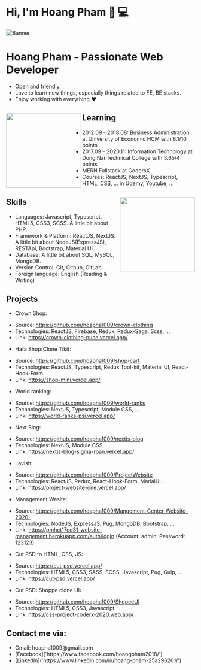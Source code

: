 # Hi, I'm Hoang Pham 👋 💻 
![Banner](https://res.cloudinary.com/hoapha1009/image/upload/v1613574588/anhdaidienmoi_bejh7m.jpg)

# Hoang Pham - Passionate Web Developer

- Open and friendly.
- Love to learn new things, especially things related to FE, BE stacks.
- Enjoy working with everything ❤

## Learning <a href="https://github.com/hoapha1009"><img align="left" width="auto" height="200" src="https://res.cloudinary.com/hoapha1009/image/upload/v1613574901/learn_tg7sio.svg"></a>

- 2012.09 - 2018.08: Business Administration at University of Economic HCM with 8.1/10 points
- 2017.09 – 2020.11: Information Technology at Dong Nai Technical College with 3.65/4 points
- MERN Fullstack at CodersX
- Courses: ReactJS, NextJS, Typescript, HTML, CSS, ... in Udemy, Youtube, ...

## Skills<img align="right" width="auto" height="200" src="https://res.cloudinary.com/hoapha1009/image/upload/v1613575942/skill_segyso.svg">

- Languages: Javascript, Typescript, HTML5, CSS3, SCSS. A little bit about PHP.
- Framework & Platform: ReactJS, NextJS. A little bit about NodeJS(ExpressJS), RESTApi, Bootstrap, Material UI.
- Database: A little bit about SQL, MySQL, MongoDB.
- Version Control: Git, Github, GitLab.
- Foreign language: English (Reading & Writing)

## Projects

- Crown Shop:
+ Source: https://github.com/hoapha1009/crown-clothing
+ Technologies: ReactJS, Firebase, Redux, Redux-Saga, Scss, ...
+ Link: https://crown-clothing-puce.vercel.app/

- Hafa Shop(Clone Tiki):
+ Source: https://github.com/hoapha1009/shop-cart
+ Technologies:  ReactJS, Typescript, Redux Tool-kit, Material UI, React-Hook-Form ...
+ Link: https://shop-mini.vercel.app/

- World ranking: 
+ Source: https://github.com/hoapha1009/world-ranks
+ Technologies: NextJS, Typescript, Module CSS, ...
+ Link: https://world-ranks-psi.vercel.app/

- Next Blog: 
+ Source: https://github.com/hoapha1009/nextjs-blog
+ Technologies: NextJS, Module CSS, ...
+ Link: https://nextjs-blog-sigma-roan.vercel.app/

- Lavish: 
+ Source: https://github.com/hoapha1009/ProjectWebsite
+ Technologies: ReactJS, Redux, React-Hook-Form, MarialUI...
+ Link: https://project-website-one.vercel.app/

- Management Wesite: 
+ Source: https://github.com/hoapha1009/Mangement-Center-Website-2020-
+ Technologies: NodeJS, ExpressJS, Pug, MongoDB, Bootstrap, ...
+ Link: https://pmhct17cd31-website-management.herokuapp.com/auth/login (Account: admin, Password: 123123)

- Cut PSD to HTML, CSS, JS:
+ Source:  https://cut-psd.vercel.app/
+ Technologies: HTML5, CSS3, SASS, SCSS, Javascript, Pug, Gulp, ...
+ Link: https://cut-psd.vercel.app/

- Cut PSD: Shoppe clone UI:
+ Source:  https://github.com/hoapha1009/ShopeeUI
+ Technologies: HTML5, CSS3, Javascript, ...
+ Link: https://css-project-coderx-2020.web.app/

## Contact me via:
<ul>
<li>
Gmail: hoapha1009@gmail.com
</li>
<li>
[Facebook]('https://www.facebook.com/hoangpham2018/')
</li>
<li>
[LinkedIn]('https://www.linkedin.com/in/hoang-pham-25a296201/')
</li>
</ul>
